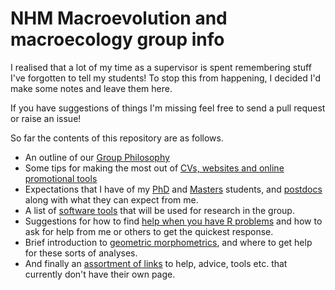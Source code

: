 # NHM Macroevolution and macroecology group info

I realised that a lot of my time as a supervisor is spent remembering stuff I've forgotten to tell my students! 
To stop this from happening, I decided I'd make some notes and leave them here.

If you have suggestions of things I'm missing feel free to send a pull request or raise an issue!

So far the contents of this repository are as follows.

* An outline of our [Group Philosophy](https://github.com/nhcooper123/macro-group-info/blob/master/GroupPhilosophy.md)
* Some tips for making the most out of [CVs, websites and online promotional tools](https://github.com/nhcooper123/macro-group-info/blob/master/CV_OnlinePromotion.md)
* Expectations that I have of my [PhD](https://github.com/nhcooper123/macro-group-info/blob/master/ExpectationsPhD.md) and [Masters](https://github.com/nhcooper123/macro-group-info/blob/master/ExpectationsMasters.md) students, and [postdocs](https://github.com/nhcooper123/macro-group-info/blob/master/ExpectationsPostdoc.md) along with what they can expect from me.
* A list of [software tools](https://github.com/nhcooper123/macro-group-info/blob/master/Tools.md) that will be used for research in the group. 
* Suggestions for how to find [help when you have R problems](https://github.com/nhcooper123/macro-group-info/blob/master/HelpR.md) and how to ask for help from me or others to get the quickest response.
* Brief introduction to [geometric morphometrics](https://github.com/nhcooper123/macro-group-info/blob/master/HelpGeomorph.md), and where to get help for these sorts of analyses.
* And finally an [assortment of links](https://github.com/nhcooper123/macro-group-info/blob/master/MiscLinks.md) to help, advice, tools etc. that currently don't have their own page.
